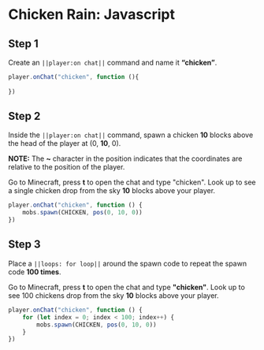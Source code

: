# Chicken Rain: Javascript


## Step 1
Create an ``||player:on chat||`` command and name it **“chicken”**.

```javascript
player.onChat("chicken", function (){ 
 
}) 
```

## Step 2

Inside the ``||player:on chat||`` command, spawn a chicken **10** blocks above the head of the player at (0, **10**, 0). 

**NOTE:** The **~** character in the position indicates that the coordinates are relative to the position of the player.

Go to Minecraft, press **t** to open the chat and type "chicken". Look up to see a single chicken drop from the sky **10** blocks above your player.

```javascript
player.onChat("chicken", function () { 
    mobs.spawn(CHICKEN, pos(0, 10, 0)) 
}) 
```

## Step 3

Place a ``||loops: for loop||`` around the spawn code to repeat the spawn code **100 times**.

Go to Minecraft, press **t** to open the chat and type **"chicken"**. Look up to see 100 chickens drop from the sky **10** blocks above your player.

```javascript
player.onChat("chicken", function () {
    for (let index = 0; index < 100; index++) {
        mobs.spawn(CHICKEN, pos(0, 10, 0))
    }
})
```



